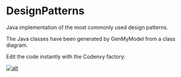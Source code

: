DesignPatterns
==============

Java implementation of the most commonly used design patterns. 

The Java classes have been generated by GenMyModel from a class diagram.

Edit the code instantly with the Codenvy factory:


[![alt](https://codenvy.com/api/factory/r69lsu6xuuzbaep6/image?imgId=yy0clkyyspi609xf)](https://codenvy.com/factory?id=r69lsu6xuuzbaep6)
